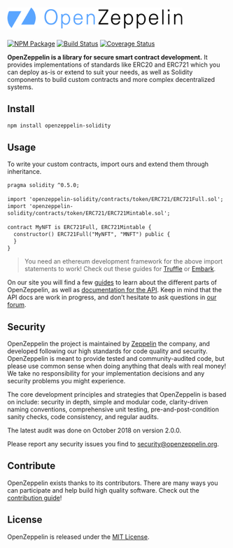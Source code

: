 # <img src="logo.png" alt="OpenZeppelin" width="400px">

[![NPM Package](https://img.shields.io/npm/v/openzeppelin-solidity.svg?style=flat-square)](https://www.npmjs.org/package/openzeppelin-solidity)
[![Build Status](https://travis-ci.com/OpenZeppelin/openzeppelin-solidity.svg?branch=master)](https://travis-ci.com/OpenZeppelin/openzeppelin-solidity)
[![Coverage Status](https://coveralls.io/repos/github/OpenZeppelin/openzeppelin-solidity/badge.svg?branch=master)](https://coveralls.io/github/OpenZeppelin/openzeppelin-solidity?branch=master)

**OpenZeppelin is a library for secure smart contract development.** It provides implementations of standards like ERC20 and ERC721 which you can deploy as-is or extend to suit your needs, as well as Solidity components to build custom contracts and more complex decentralized systems.

## Install

```
npm install openzeppelin-solidity
```

## Usage

To write your custom contracts, import ours and extend them through inheritance.

```solidity
pragma solidity ^0.5.0;

import 'openzeppelin-solidity/contracts/token/ERC721/ERC721Full.sol';
import 'openzeppelin-solidity/contracts/token/ERC721/ERC721Mintable.sol';

contract MyNFT is ERC721Full, ERC721Mintable {
  constructor() ERC721Full("MyNFT", "MNFT") public {
  }
}
```

> You need an ethereum development framework for the above import statements to work! Check out these guides for [Truffle] or [Embark].

On our site you will find a few [guides] to learn about the different parts of OpenZeppelin, as well as [documentation for the API][API docs]. Keep in mind that the API docs are work in progress, and don’t hesitate to ask questions in [our forum][forum].

## Security

OpenZeppelin the project is maintained by [Zeppelin] the company, and developed following our high standards for code quality and security. OpenZeppelin is meant to provide tested and community-audited code, but please use common sense when doing anything that deals with real money! We take no responsibility for your implementation decisions and any security problems you might experience.

The core development principles and strategies that OpenZeppelin is based on include: security in depth, simple and modular code, clarity-driven naming conventions, comprehensive unit testing, pre-and-post-condition sanity checks, code consistency, and regular audits.

The latest audit was done on October 2018 on version 2.0.0.

Please report any security issues you find to security@openzeppelin.org.

## Contribute

OpenZeppelin exists thanks to its contributors. There are many ways you can participate and help build high quality software. Check out the [contribution guide]!

## License

OpenZeppelin is released under the [MIT License](LICENSE).


[API docs]: https://openzeppelin.org/api/docs/token_ERC721_ERC721BasicToken.html
[guides]: https://openzeppelin.org/api/docs/get-started.html
[forum]: https://forum.zeppelin.solutions
[Zeppelin]: https://zeppelin.solutions
[contribution guide]: CONTRIBUTING.md
[Truffle]: https://truffleframework.com/docs/truffle/quickstart
[Embark]: https://embark.status.im/docs/quick_start.html
